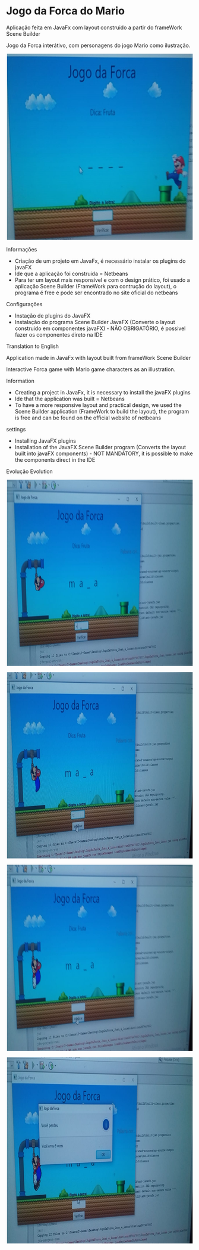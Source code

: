 # Jogo da Forca do Mario
Aplicação feita em JavaFx com layout construido a partir do frameWork Scene Builder

Jogo da Forca interátivo, com personagens do jogo Mario como ilustração.

 
 <p align="center">
  <img src="src/jogodaforca/imagens/banner.jpeg" width="500" height="500" title="hover text">
</p> 

Informações
- Criação de um projeto em JavaFx, é necessário instalar os plugins do javaFX
- Ide que a aplicação foi construida = Netbeans
- Para ter um layout mais responsível e com o design prático, foi usado a aplicação Scene Builder (FrameWork para contrução do layout), o programa é free e pode ser encontrado no site oficial do netbeans


Configurações
- Instação de plugins do JavaFX
- Instalação do programa Scene Builder JavaFX (Converte o layout construido em componentes javaFX) - NÃO OBRIGATÓRIO, é possivel fazer os componentes direto na IDE



Translation to English

Application made in JavaFx with layout built from frameWork Scene Builder

Interactive Forca game with Mario game characters as an illustration.

Information
- Creating a project in JavaFx, it is necessary to install the javaFX plugins
- Ide that the application was built = Netbeans
- To have a more responsive layout and practical design, we used the Scene Builder application (FrameWork to build the layout), the program is free and can be found on the official website of netbeans

settings
- Installing JavaFX plugins
- Installation of the JavaFX Scene Builder program (Converts the layout built into javaFX components) - NOT MANDATORY, it is possible to make the components direct in the IDE



Evolução
Evolution
<p align="center">
  <img src="src/jogodaforca/imagens/img1.jpeg" width="500" height="500" title="hover text">
</p>
<p align="center">
  <img src="src/jogodaforca/imagens/img2.jpeg" width="500" height="500" title="hover text">
</p>
<p align="center">
  <img src="src/jogodaforca/imagens/img3.jpeg" width="500" height="500" title="hover text">
</p>
<p align="center">
  <img src="src/jogodaforca/imagens/img4.jpeg" width="500" height="500" title="hover text">
</p>
